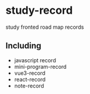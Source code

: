 # study-record

study fronted road map records

## Including

- javascript record
- mini-program-record
- vue3-record
- react-record
- note-record

